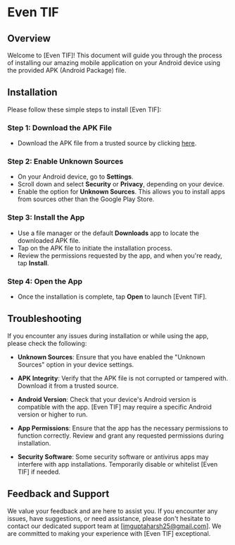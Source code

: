# Even TIF

## Overview

Welcome to [Even TIF]! This document will guide you through the process of installing our amazing mobile application on your Android device using the provided APK (Android Package) file.

## Installation

Please follow these simple steps to install [Even TIF]:

### Step 1: Download the APK File

- Download the APK file from a trusted source by clicking [here](build/app/outputs/flutter-apk/app-release.apk).

### Step 2: Enable Unknown Sources

- On your Android device, go to **Settings**.
- Scroll down and select **Security** or **Privacy**, depending on your device.
- Enable the option for **Unknown Sources**. This allows you to install apps from sources other than the Google Play Store.

### Step 3: Install the App

- Use a file manager or the default **Downloads** app to locate the downloaded APK file.
- Tap on the APK file to initiate the installation process.
- Review the permissions requested by the app, and when you're ready, tap **Install**.

### Step 4: Open the App

- Once the installation is complete, tap **Open** to launch [Event TIF].

## Troubleshooting

If you encounter any issues during installation or while using the app, please check the following:

- **Unknown Sources**: Ensure that you have enabled the "Unknown Sources" option in your device settings.

- **APK Integrity**: Verify that the APK file is not corrupted or tampered with. Download it from a trusted source.

- **Android Version**: Check that your device's Android version is compatible with the app. [Even TIF] may require a specific Android version or higher to run.

- **App Permissions**: Ensure that the app has the necessary permissions to function correctly. Review and grant any requested permissions during installation.

- **Security Software**: Some security software or antivirus apps may interfere with app installations. Temporarily disable or whitelist [Even TIF] if needed.

## Feedback and Support

We value your feedback and are here to assist you. If you encounter any issues, have suggestions, or need assistance, please don't hesitate to contact our dedicated support team at [imguptaharsh25@gmail.com]. We are committed to making your experience with [Even TIF] exceptional.
